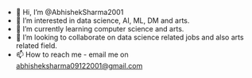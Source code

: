 - 👋 Hi, I’m @AbhishekSharma2001
- 👀 I’m interested in data science, AI, ML, DM and arts.
- 🌱 I’m currently learning computer science and arts.
- 💞️ I’m looking to collaborate on data science related jobs and also arts related field.
- 📫 How to reach me - email me on abhisheksharma09122001@gmail.com

<!---
AbhishekSharma2001/AbhishekSharma2001 is a ✨ special ✨ repository because its `README.md` (this file) appears on your GitHub profile.
You can click the Preview link to take a look at your changes.
--->
